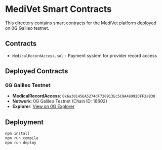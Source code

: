 # MediVet Smart Contracts

This directory contains smart contracts for the MediVet platform deployed on 0G Galileo testnet.

## Contracts

- `MedicalRecordAccess.sol` - Payment system for provider record access

## Deployed Contracts

### 0G Galileo Testnet
- **MedicalRecordAccess**: `0x6a301456A5274dF720913Ec5C9A48992DFF2a830`
- **Network**: 0G Galileo Testnet (Chain ID: 16602)
- **Explorer**: [View on 0G Explorer](https://chainscan-galileo.0g.ai/address/0x6a301456A5274dF720913Ec5C9A48992DFF2a830)

## Deployment

```bash
npm install
npm run compile
npm run deploy
```
